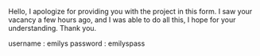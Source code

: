 Hello, I apologize for providing you with the project in this form. I saw your vacancy a few hours ago, and I was able to do all this, I hope for your understanding. Thank you.

username : emilys
password : emilyspass
